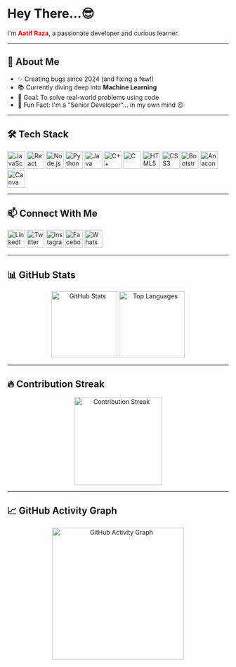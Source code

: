 <h1 align="left">Hey There...😎</h1>

<p align="left">I'm <strong style="color: red;">Aatif Raza</strong>, a passionate developer and curious learner.</p>

---

<h2 align="left">🚀 About Me</h2>

<ul align="left">
  <li>✨ Creating bugs since 2024 (and fixing a few!)</li>
  <li>📚 Currently diving deep into <strong>Machine Learning</strong></li>
  <li>🎯 Goal: To solve real-world problems using code</li>
  <li>🎲 Fun Fact: I'm a "Senior Developer"... in my own mind 😉</li>
</ul>

---

<h2 align="left">🛠️ Tech Stack</h2>

<div align="left">
  <img src="https://cdn.jsdelivr.net/gh/devicons/devicon/icons/javascript/javascript-original.svg" height="40" alt="JavaScript" />
  <img src="https://cdn.jsdelivr.net/gh/devicons/devicon/icons/react/react-original.svg" height="40" alt="React" />
  <img src="https://cdn.jsdelivr.net/gh/devicons/devicon/icons/nodejs/nodejs-original.svg" height="40" alt="Node.js" />
  <img src="https://cdn.jsdelivr.net/gh/devicons/devicon/icons/python/python-original.svg" height="40" alt="Python" />
  <img src="https://cdn.jsdelivr.net/gh/devicons/devicon/icons/java/java-original.svg" height="40" alt="Java" />
  <img src="https://cdn.jsdelivr.net/gh/devicons/devicon/icons/cplusplus/cplusplus-original.svg" height="40" alt="C++" />
  <img src="https://cdn.jsdelivr.net/gh/devicons/devicon/icons/c/c-original.svg" height="40" alt="C" />
  <img src="https://cdn.jsdelivr.net/gh/devicons/devicon/icons/html5/html5-original.svg" height="40" alt="HTML5" />
  <img src="https://cdn.jsdelivr.net/gh/devicons/devicon/icons/css3/css3-original.svg" height="40" alt="CSS3" />
  <img src="https://cdn.jsdelivr.net/gh/devicons/devicon/icons/bootstrap/bootstrap-original.svg" height="40" alt="Bootstrap" />
  <img src="https://cdn.jsdelivr.net/gh/devicons/devicon/icons/anaconda/anaconda-original.svg" height="40" alt="Anaconda" />
  <img src="https://cdn.jsdelivr.net/gh/devicons/devicon/icons/canva/canva-original.svg" height="40" alt="Canva" />
</div>

---

<h2 align="left">📫 Connect With Me</h2>

<p align="left">
  <a href="https://www.linkedin.com/in/aatif-raza-8ab2aa241" target="_blank"><img src="https://raw.githubusercontent.com/maurodesouza/profile-readme-generator/master/src/assets/icons/social/linkedin/default.svg" width="40" alt="LinkedIn" /></a>
  <a href="https://twitter.com/aatifraza123" target="_blank"><img src="https://raw.githubusercontent.com/maurodesouza/profile-readme-generator/master/src/assets/icons/social/twitter/default.svg" width="40" alt="Twitter" /></a>
  <a href="https://instagram.com/beingaatif__20" target="_blank"><img src="https://raw.githubusercontent.com/maurodesouza/profile-readme-generator/master/src/assets/icons/social/instagram/default.svg" width="40" alt="Instagram" /></a>
  <a href="https://facebook.com/aatifraza123" target="_blank"><img src="https://raw.githubusercontent.com/maurodesouza/profile-readme-generator/master/src/assets/icons/social/facebook/default.svg" width="40" alt="Facebook" /></a>
  <a href="https://wa.me/8804819102" target="_blank"><img src="https://raw.githubusercontent.com/maurodesouza/profile-readme-generator/master/src/assets/icons/social/whatsapp/default.svg" width="40" alt="WhatsApp" /></a>
</p>

---

<h2 align="left">📊 GitHub Stats</h2>

<div align="center">
  <img src="https://github-readme-stats.vercel.app/api?username=Aatifraza123&show_icons=true&theme=dracula&hide_border=false&count_private=true" height="150" alt="GitHub Stats" />
  <img src="https://github-readme-stats.vercel.app/api/top-langs?username=Aatifraza123&layout=compact&theme=dracula&langs_count=6&hide_border=false" height="150" alt="Top Languages" />
</div>

---

<h2 align="left">🔥 Contribution Streak</h2>

<p align="center">
  <img src="https://github-readme-streak-stats.herokuapp.com/?user=Aatifraza123&theme=dracula&hide_border=false" height="200" alt="Contribution Streak" />
</p>

---

<h2 align="left">📈 GitHub Activity Graph</h2>

<p align="center">
  <img src="https://github-readme-activity-graph.vercel.app/graph?username=Aatifraza123&theme=dracula&hide_border=false&area=true" height="300" alt="GitHub Activity Graph" />
</p>

